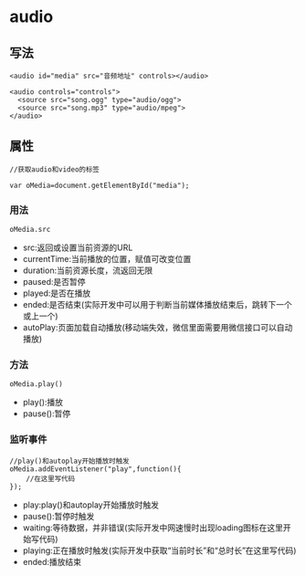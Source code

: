 # audio
## 写法
```
<audio id="media" src="音频地址" controls></audio>
```
```
<audio controls="controls">
  <source src="song.ogg" type="audio/ogg">
  <source src="song.mp3" type="audio/mpeg">
</audio>
```
## 属性
```
//获取audio和video的标签

var oMedia=document.getElementById("media");
```
### 用法
```
oMedia.src
```
- src:返回或设置当前资源的URL
- currentTime:当前播放的位置，赋值可改变位置
- duration:当前资源长度，流返回无限
- paused:是否暂停
- played:是否在播放
- ended:是否结束(实际开发中可以用于判断当前媒体播放结束后，跳转下一个或上一个)
- autoPlay:页面加载自动播放(移动端失效，微信里面需要用微信接口可以自动播放)

### 方法
```
oMedia.play()
```
- play():播放
- pause():暂停

### 监听事件
```
//play()和autoplay开始播放时触发
oMedia.addEventListener("play",function(){  
    //在这里写代码
});
```
- play:play()和autoplay开始播放时触发
- pause():暂停时触发
- waiting:等待数据，并非错误(实际开发中网速慢时出现loading图标在这里开始写代码)
- playing:正在播放时触发(实际开发中获取“当前时长”和“总时长”在这里写代码)
- ended:播放结束